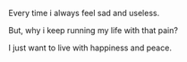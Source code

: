 Every time i always feel sad and useless.

But, why i keep running my life with that pain?

I just want to live with happiness and peace.

